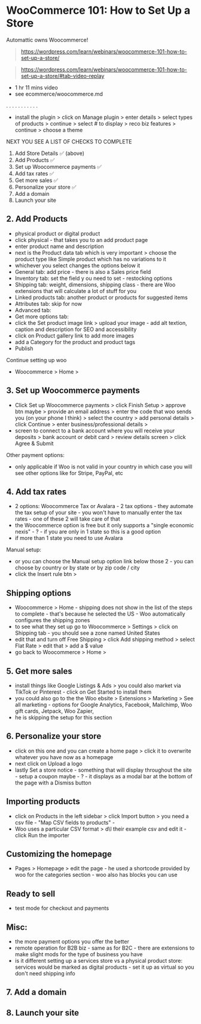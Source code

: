 # WooCommerce 101: How to Set Up a Store

Automattic owns Woocommerce!

> https://wordpress.com/learn/webinars/woocommerce-101-how-to-set-up-a-store/

> https://wordpress.com/learn/webinars/woocommerce-101-how-to-set-up-a-store/#tab-video-replay

- 1 hr 11 mins video
- see ecommerce/woocommerce.md

. . . . . . . . . . .

- install the plugin > click on Manage plugin > enter details > select types of products > continue > select # to display > reco biz features > continue > choose a theme

NEXT YOU SEE A LIST OF CHECKS TO COMPLETE

1. Add Store Details ✅ (above)
2. Add Products ✅
3. Set up Woocommerce payments ✅
4. Add tax rates ✅
5. Get more sales ✅
6. Personalize your store ✅
7. Add a domain
8. Launch your site

## 2. Add Products

- physical product or digital product
- click physical - that takes you to an add product page
- enter product name and description
- next is the Product data tab which is very important > choose the product type like Simple product which has no variations to it
- whichever you select changes the options below it
- General tab: add price - there is also a Sales price field
- Inventory tab: set the field y ou need to set - restocking options
- Shipping tab: weight, dimensions, shipping class - there are Woo extensions that will calculate a lot of stuff for you
- Linked products tab: another product or products for suggested items
- Attributes tab: skip for now
- Advanced tab:
- Get more options tab:
- click the Set product image link > upload your image - add alt textion, caption and description for SEO and accessibility
- click on Product gallery link to add more images
- add a Category for the product and product tags
- Publish

Continue setting up woo

- Woocommerce > Home >

## 3. Set up Woocommerce payments

- Click Set up Woocommerce payments > click Finish Setup > approve btn maybe > provide an email address > enter the code that woo sends you (on your phone I think) > select the country > add personal details > click Continue > enter business/professional details >
- screen to connect to a bank account where you will receive your deposits > bank account or debit card > review details screen > click Agree & Submit

Other payment options:

- only applicable if Woo is not valid in your country in which case you will see other options like for Stripe, PayPal, etc

## 4. Add tax rates

- 2 options: Woocommerce Tax or Avalara - 2 tax options - they automate the tax setup of your site - you won't have to manually enter the tax rates - one of these 2 will take care of that
- the Woocommerce option is free but it only supports a "single economic nexis" - ? - if you are only in 1 state so this is a good option
- if more than 1 state you need to use Avalara

Manual setup:

- or you can choose the Manual setup option link below those 2 - you can choose by country or by state or by zip code / city
- click the Insert rule btn >

## Shipping options

- Woocommerce > Home - shipping does not show in the list of the steps to complete - that's because he selected the US - Woo automatically configures the shipping zones
- to see what they set up go to Woocommerce > Settings > click on Shipping tab - you should see a zone named United States
- edit that and turn off Free Shipping > click Add shipping method > select Flat Rate > edit that > add a $ value
- go back to Woocommerce > Home >

## 5. Get more sales

- install things like Google Listings & Ads > you could also market via TikTok or Pinterest - click on Get Started to install them
- you could also go to the the Woo ebsite > Extensions > Marketing > See all marketing - options for Google Analytics, Facebook, Mailchimp, Woo gift cards, Jetpack, Woo Zapier,
- he is skipping the setup for this section

## 6. Personalize your store

- click on this one and you can create a home page > click it to overwrite whatever you have now as a homepage
- next click on Upload a logo
- lastly Set a store notice - something that will display throughout the site - setup a coupon maybe - ? - it displays as a modal bar at the bottom of the page with a Dismiss button

## Importing products

- click on Products in the left sidebar > click Import button > you need a csv file - "Map CSV fields to products" -
- Woo uses a particular CSV format > d\l their example csv and edit it - click Run the importer

## Customizing the homepage

- Pages > Homepage > edit the page - he used a shortcode provided by woo for the categories section - woo also has blocks you can use

## Ready to sell

- test mode for checkout and payments

## Misc:

- the more payment options you offer the better
- remote operation for B2B biz - same as for B2C - there are extensions to make slight mods for the type of business you have
- is it different setting up a services store vs a physical product store: services would be marked as digital products - set it up as virtual so you don't need shipping info

## 7. Add a domain

## 8. Launch your site
